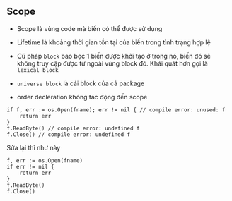 ## Scope    
- Scope là vùng code mà biến có thể được sử dụng
- Lifetime là khoảng thời gian tồn tại của biến trong tình trạng hợp lệ

- Cú pháp `block` bao bọc 1 biến được khởi tạo ở trong nó, biến đó sẽ không truy cập được từ ngoài vùng block đó. Khái quát hơn gọi là `lexical block`
- `universe block` là cái block của cả package

- order decleration không tác động đến scope
```
if f, err := os.Open(fname); err != nil { // compile error: unused: f
    return err
}
f.ReadByte() // compile error: undefined f
f.Close() // compile error: undefined f
```
Sửa lại thì như này
```
f, err := os.Open(fname)
if err != nil {
    return err
}
f.ReadByte()
f.Close()
```
